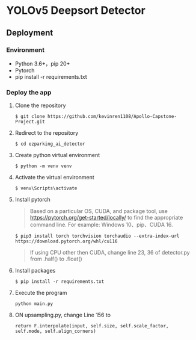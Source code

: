 # YOLOv5 Deepsort Detector
## Deployment
### Environment

- Python 3.6+，pip 20+
- Pytorch
- pip install -r requirements.txt


### Deploy the app

1. Clone the repository
    ```
    $ git clone https://github.com/kevinren1108/Apollo-Capstone-Project.git
    ```
2. Redirect to the repository
    ```
    $ cd ezparking_ai_detector
    ```
3. Create python virtual environment
    ```
    $ python -m venv venv
    ```
4. Activate the virtual environment
    ```
    $ venv\Scripts\activate
    ```
6. Install pytorch

    > Based on a particular OS, CUDA, and package tool, use https://pytorch.org/get-started/locally/ to find the appropriate command line. For example: Windows 10、pip、CUDA 16.
    ```
    $ pip3 install torch torchvision torchaudio --extra-index-url https://download.pytorch.org/whl/cu116
    ```
    > If using CPU other then CUDA, change line 23, 36 of detector.py from .half() to .float()

7. Install packages
    ```
    $ pip install -r requirements.txt
    ```
8. Execute the program
    ```
    python main.py
    ```
9. ON upsampling.py, change Line 156 to
    ```
    return F.interpolate(input, self.size, self.scale_factor, self.mode, self.align_corners)
    ```
